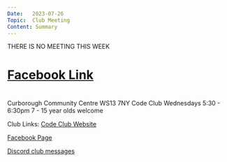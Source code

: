 ```yaml
---
Date:   2023-07-26
Topic:  Club Meeting
Content: Summary
---
```

THERE IS NO MEETING THIS WEEK

# [Facebook Link](https://www.facebook.com/720665616418529/posts/792621659222924)

#
Curborough Community Centre
WS13 7NY
Code Club
Wednesdays 5:30 - 6:30pm
7 - 15 year olds welcome

Club Links:
[Code Club Website](https://lichfield-code-club.github.io/)

[Facebook Page](https://www.facebook.com/LichfieldCoders)

[Discord club messages](https://discord.gg/szz6xGK)
